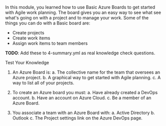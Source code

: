 In this module, you learned how to use Basic Azure Boards to get started with Agile work planning. The board gives you an easy way to see what see what's going on with a project and to manage your work. Some of the things you can do with a Basic board are:

* Create projects
* Create work items
* Assign work items to team members

**TODO**: Add these to 4-summary.yml as real knowledge check questions.

Test Your Knowledge

1. An Azure Board is:
   a. The collective name for the team that oversees an Azure project.
   b. A graphical way to get started with Agile planning.
   c. A way to list all of your projects.

2. To create an Azure board you must:
   a. Have already created a DevOps account.
   b. Have an account on Azure Cloud.
   c. Be a member of an Azure Board.

3. You associate a team with an Azure Board with:
   a. Active Directory
   b. Outlook
   c. The Project settings link on the Azure DevOps page.

